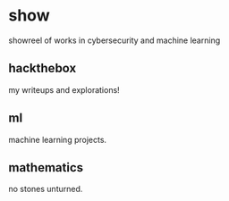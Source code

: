 # show
showreel of works in cybersecurity and machine learning

## hackthebox
my writeups and explorations!

## ml
machine learning projects.

## mathematics
no stones unturned.